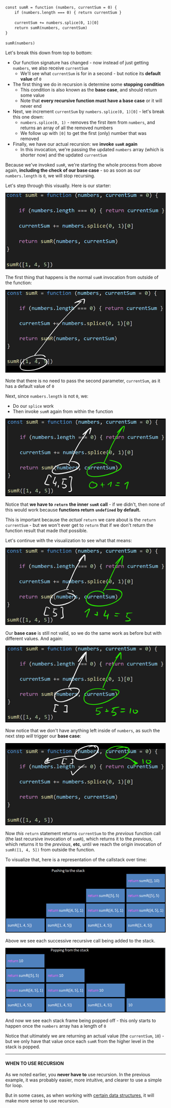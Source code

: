 ```
const sumR = function (numbers, currentSum = 0) {
    if (numbers.length === 0) { return currentSum }

    currentSum += numbers.splice(0, 1)[0]
    return sumR(numbers, currentSum)
}

sumR(numbers)
```
  

Let's break this down from top to bottom:

-   Our function signature has changed - now instead of just getting `numbers`, we also receive `currentSum`
    -   We'll see what `currentSum` is for in a second - but notice its **default value** of `0`
-   The first thing we do in recursion is determine some **stopping condition**
    -   This condition is also known as the **base case**, and should return some value
    -   Note that **every recursive function must have a base case** or it will never end
-   Next, we increment `currentSum` by `numbers.splice(0, 1)[0]` - let's break this one down:
    -   `numbers.splice(0, 1)` - removes the first item from `numbers`, and returns an array of all the removed numbers
    -   We follow up with `[0]` to get the first (only) number that was removed
-   Finally, we have our actual recursion: we **invoke** **`sumR`** **again**
    -   In this invocation, we're passing the updated `numbers` array (which is shorter now) and the updated `currentSum`

  

Because we've invoked `sumR`, we're starting the whole process from above again, **including the check of our base case** - so as soon as our `numbers.length` is `0`, we will stop recursing.

  

Let's step through this visually. Here is our starter:

  

![](./recursion-2.png)

  

The first thing that happens is the normal `sumR` invocation from outside of the function:

  

![](./recursion-3.png)

  

Note that there is no need to pass the second parameter, `currentSum`, as it has a default value of `0`

Next, since `numbers.length` is not `0`, we:

-   Do our `splice` work
-   Then invoke `sumR` again from within the function

  

![](./recursion-4.png)

  

Notice that **we have to** **`return`** **the inner** **`sumR`** **call** - if we didn't, then none of this would work because **functions return** **`undefined`** **by default.**

  

This is important because the _actual_ `return` we care about is the `return currentSum` - but we won't ever get to `return` that if we don't return the function result that made _that_ possible.

  

Let's continue with the visualization to see what that means:

  

![](./recursion-5.png)

  

Our **base case** is still not valid, so we do the same work as before but with different values. And again:

  

![](./recursion-6.png)

  

Now notice that we don't have anything left inside of `numbers`, as such the next step _will_ trigger our **base case**:

  

![](./recursion-7.png)

  

Now _this_ `return` statement returns `currentSum` to the _previous_ function call (the last recursive invocation of `sumR`), which returns it to the _previous_, which returns it to the _previous_, **etc**, until we reach the origin invocation of `sumR([1, 4, 5])` from outside the function.

  

To visualize that, here is a representation of the callstack over time:

  

![](./recursion-8.png)

  

Above we see each successive recursive call being added to the stack.

  

![](./recursion-9.png)

  

And now we see each stack frame being popped off - this only starts to happen once the `numbers` array has a length of `0`

  

Notice that ultimately we are returning an actual value (the `currentSum`, `10`) - but we only have that value once each `sumR` from the higher level in the stack is popped.

  

----------

  

#### **WHEN TO USE RECURSION**

  

As we noted earlier, you **never have to** use recursion. In the previous example, it was probably easier, more intuitive, and clearer to use a simple for loop.

  

But in some cases, as when working with [certain data structures](https://en.wikipedia.org/wiki/Tree_(data_structure)), it will make more sense to use recursion.